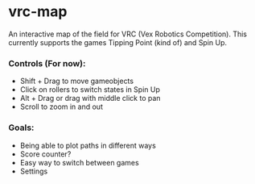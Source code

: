# vrc-map
An interactive map of the field for VRC (Vex Robotics Competition). This currently supports the games Tipping Point (kind of) and Spin Up.

### Controls (For now):
* Shift + Drag to move gameobjects
* Click on rollers to switch states in Spin Up
* Alt + Drag or drag with middle click to pan
* Scroll to zoom in and out

### Goals:
* Being able to plot paths in different ways
* Score counter?
* Easy way to switch between games
* Settings

